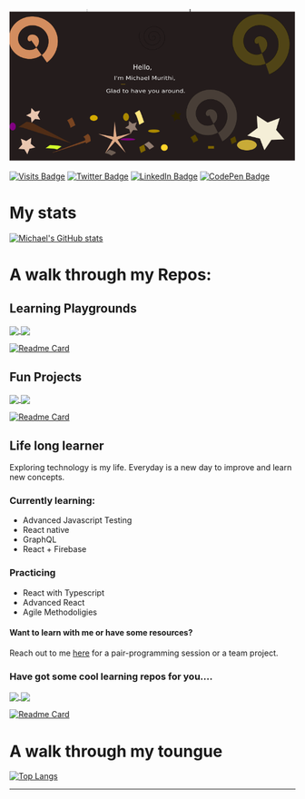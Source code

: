 [![Michael Murithi Banner](assets/GithubBanner.png)](https:/michaelmurithi.dev)

[![Visits Badge](https://badges.pufler.dev/visits/michaelmurithi/michaelmurithi)](https:/michaelmurithi.dev)
[![Twitter Badge](https://img.shields.io/badge/Twitter-Profile-informational?style=flat&logo=twitter&logoColor=white&color=1CA2F1)](https://twitter.com/murithi_myke)
[![LinkedIn Badge](https://img.shields.io/badge/LinkedIn-Profile-informational?style=flat&logo=linkedin&logoColor=white&color=0D76A8)](https://www.linkedin.com/in/michael-murithi-kariuki/)
[![CodePen Badge](https://img.shields.io/badge/CodePen-Profile-informational?style=flat&logo=codepen&logoColor=white&color=black)](https://codepen.io/michaelmurithi)


# My stats

[![Michael's GitHub stats](https://github-readme-stats.vercel.app/api?username=michaelmurithi&count_private=true&show_icons=true&theme=merko)](https://github.com/anuraghazra/github-readme-stats)

# A walk through my Repos:
## Learning Playgrounds

<a href="https://github.com/MichaelMurithi/javascript_playground">
  <img align="center" src="https://github-readme-stats.vercel.app/api/pin/?username=michaelmurithi&repo=javascript_playground&title_color=ffffff&text_color=c9cacc&icon_color=4AB197&bg_color=1A2B34" />
</a>
<a href="https://github.com/MichaelMurithi/react_playground">
  <img align="center" src="https://github-readme-stats.vercel.app/api/pin/?username=michaelmurithi&repo=react_playground&title_color=ffffff&text_color=c9cacc&icon_color=4AB197&bg_color=1A2B34" />
</a>

[![Readme Card](https://github-readme-stats.vercel.app/api/pin/?username=michaelmurithi&repo=python_playground&title_color=ffffff&text_color=c9cacc&icon_color=4AB197&bg_color=1A2B34)](https://github.com/MichaelMurithi/python_playground)
## Fun Projects

<a href="https://github.com/MichaelMurithi/comfortCafe">
  <img align="center" src="https://github-readme-stats.vercel.app/api/pin/?username=michaelmurithi&repo=comfortCafe" />
</a>
<a href="https://github.com/MichaelMurithi/mitihai_shop">
  <img align="center" src="https://github-readme-stats.vercel.app/api/pin/?username=michaelmurithi&repo=mitihai_shop" />
</a>

[![Readme Card](https://github-readme-stats.vercel.app/api/pin/?username=michaelmurithi&repo=math-worksheet-generator)](https://github.com/MichaelMurithi/math-worksheet-generator)

## Life long learner

Exploring technology is my life. Everyday is a new day to improve and learn new concepts.
### Currently learning:
- Advanced Javascript Testing
- React native
- GraphQL
- React + Firebase

### Practicing 
- React with Typescript
- Advanced React
- Agile Methodoligies
  
#### Want to learn with me or have some resources?

Reach out to me [here](https://www.linkedin.com/in/michael-murithi-kariuki/) for a pair-programming session or a team project.

### Have got some cool learning repos for you....


<a href="https://github.com/MichaelMurithi/java-algorithms-implementation">
  <img align="center" src="https://github-readme-stats.vercel.app/api/pin/?username=michaelmurithi&repo=java-algorithms-implementation&title_color=ffffff&text_color=c9cacc&icon_color=4AB197&bg_color=1A2B34" />
</a>
<a href="https://github.com/MichaelMurithi/Cracking-The-Coding-Interview-Python-Solutions-and-Explanations">
  <img align="center" src="https://github-readme-stats.vercel.app/api/pin/?username=michaelmurithi&repo=Cracking-The-Coding-Interview-Python-Solutions-and-Explanations&title_color=ffffff&text_color=c9cacc&icon_color=4AB197&bg_color=1A2B34" />
</a>

[![Readme Card](https://github-readme-stats.vercel.app/api/pin/?username=michaelmurithi&repo=github-actions-course&title_color=ffffff&text_color=c9cacc&icon_color=4AB197&bg_color=1A2B34)](https://github.com/MichaelMurithi/github-actions-course)

# A walk through my toungue
[![Top Langs](https://github-readme-stats.vercel.app/api/top-langs/?username=michaelmurithi)](https://github.com/michaelmurithi)


<!-- # My Work week
[![willianrod's wakatime stats](https://github-readme-stats.vercel.app/api/wakatime?username=michaelmurithi)](https://github.com/anuraghazra/github-readme-stats) -->
****
